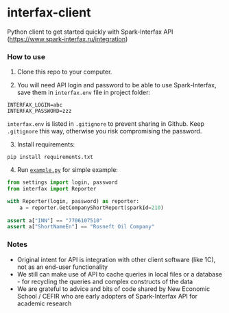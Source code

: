 # interfax-client
Python client to get started quickly with Spark-Interfax API (https://www.spark-interfax.ru/integration)

### How to use

1. Clone this repo to your computer.

2. You will need API login and password to be able to use Spark-Interfax, save them in `interfax.env` file in project folder:

```
INTERFAX_LOGIN=abc
INTERFAX_PASSWORD=zzz
```

`interfax.env` is listed in `.gitignore` to prevent sharing in Github. Keep `.gitignore` this way, otherwise you risk compromising the password.

3. Install requirements:

```
pip install requirements.txt
```

4. Run [`example.py`](example.py) for simple example:

```python
from settings import login, password
from interfax import Reporter

with Reporter(login, password) as reporter: 
    a = reporter.GetCompanyShortReport(sparkId=210)
    
assert a["INN"] == "7706107510"
assert a["ShortNameEn"] == "Rosneft Oil Company"
```

### Notes

- Original intent for API is integration with other client software (like 1C), not as an end-user functionality
- We still can make use of API to cache queries in local files or a database - for recycling the queries and complex constructs of the data
- We are grateful to advice and bits of code shared by New Economic School / CEFIR who are early adopters of Spark-Interfax API for academic research
